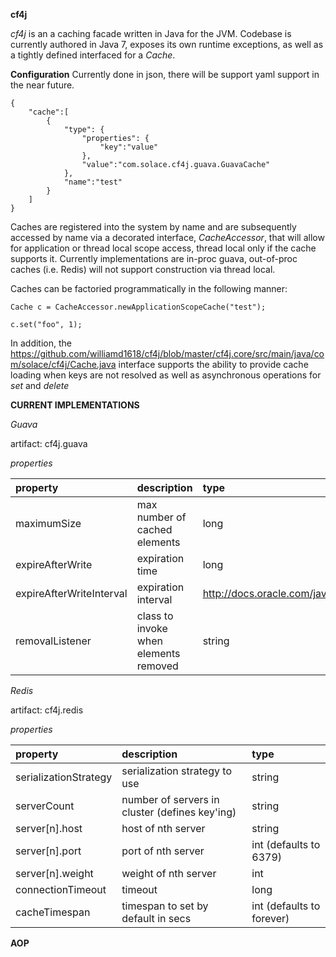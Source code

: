 __cf4j__

_cf4j_ is an a caching facade written in Java for the JVM.
Codebase is currently authored in Java 7, exposes its own runtime exceptions,
as well as a tightly defined interfaced for a _Cache_. 

__Configuration__
Currently done in json, there will be support yaml support in the near future.

```
{
	"cache":[
		{
			"type": {
				"properties": {
					"key":"value"
				},
				"value":"com.solace.cf4j.guava.GuavaCache"
			},
			"name":"test"
		}
	]
}
```

Caches are registered into the system by name and are subsequently accessed by 
name via a decorated interface, _CacheAccessor_, that will allow for application or thread
local scope access, thread local only if the cache supports it.  Currently implementations
are in-proc guava, out-of-proc caches (i.e. Redis) will not support construction via 
thread local.

Caches can be factoried programmatically in the following manner:

```
Cache c = CacheAccessor.newApplicationScopeCache("test");

c.set("foo", 1);
```

In addition, the https://github.com/williamd1618/cf4j/blob/master/cf4j.core/src/main/java/com/solace/cf4j/Cache.java 
interface supports the ability to provide cache loading when keys are not resolved as well 
as asynchronous operations for _set_ and _delete_

__CURRENT IMPLEMENTATIONS__

_Guava_

artifact: cf4j.guava

_properties_

| property  | description  | type |
| :------------ | :---------------| :-----|
| maximumSize | max number of cached elements | long |
| expireAfterWrite | expiration time |   long |
| expireAfterWriteInterval | expiration interval | http://docs.oracle.com/javase/7/docs/api/java/util/concurrent/TimeUnit.html |
| removalListener | class to invoke when elements removed | string |


_Redis_

artifact: cf4j.redis

_properties_

| property  | description  | type |
| :------------ |:---------------| :-----|
| serializationStrategy | serialization strategy to use | string |
| serverCount | number of servers in cluster (defines key'ing) | string |
| server[n].host | host of nth server | string |
| server[n].port | port of nth server | int (defaults to 6379) |
| server[n].weight | weight of nth server | int |	
| connectionTimeout | timeout | long |	
| cacheTimespan | timespan to set by default in secs | int (defaults to forever) |	


__AOP__